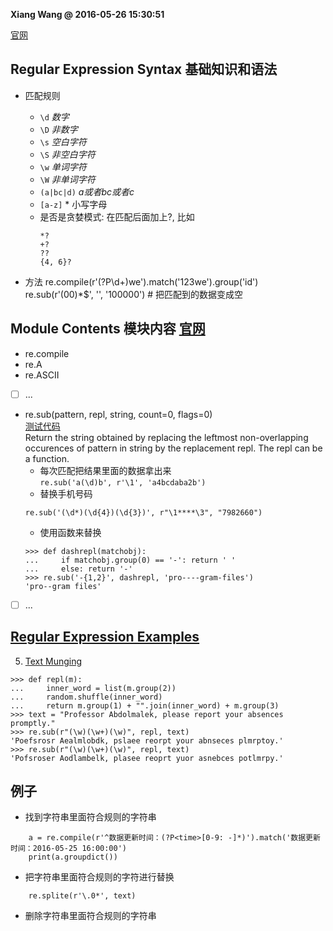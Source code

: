 **Xiang Wang @ 2016-05-26 15:30:51**

[官网](https://docs.python.org/3/library/re.html#module-re)

## Regular Expression Syntax 基础知识和语法
* 匹配规则
    * `\d`  *数字*
    * `\D`  *非数字*
    * `\s`  *空白字符*
    * `\S`  *非空白字符*
    * `\w`  *单词字符*
    * `\W`  *非单词字符*
    * `(a|bc|d)`  *a或者bc或者c*
    * `[a-z]` * 小写字母  
    * 是否是贪婪模式: 在匹配后面加上?, 比如
        ```
        *?
        +?
        ??
        {4, 6}?
        ```

* 方法
    re.compile(r'(?P<id>\d+)we').match('123we').group('id')
    re.sub(r'(00)*$', '', '100000')  # 把匹配到的数据变成空

## Module Contents 模块内容 [官网](https://docs.python.org/3/library/re.html#module-contents)
* re.compile
* re.A
* re.ASCII
* [ ] ...
* re.sub(pattern, repl, string, count=0, flags=0)  
[测试代码](library_reference/test_re.py)  
Return the string obtained by replacing the leftmost non-overlapping occurences of pattern in string by the replacement repl. The repl can be a function.
    * 每次匹配把结果里面的数据拿出来  
    `re.sub('a(\d)b', r'\1', 'a4bcdaba2b')`
    * 替换手机号码
    ```
    re.sub('(\d*)(\d{4})(\d{3})', r"\1****\3", "7982660")
    ```
    * 使用函数来替换
    ```
    >>> def dashrepl(matchobj):
    ...     if matchobj.group(0) == '-': return ' '
    ...     else: return '-'
    >>> re.sub('-{1,2}', dashrepl, 'pro----gram-files')
    'pro--gram files'
    ```
* [ ] ...

## [Regular Expression Examples](https://docs.python.org/3/library/re.html#regular-expression-examples)
5. [Text Munging](https://docs.python.org/3/library/re.html#text-munging)
```
>>> def repl(m):
...     inner_word = list(m.group(2))
...     random.shuffle(inner_word)
...     return m.group(1) + "".join(inner_word) + m.group(3)
>>> text = "Professor Abdolmalek, please report your absences promptly."
>>> re.sub(r"(\w)(\w+)(\w)", repl, text)
'Poefsrosr Aealmlobdk, pslaee reorpt your abnseces plmrptoy.'
>>> re.sub(r"(\w)(\w+)(\w)", repl, text)
'Pofsroser Aodlambelk, plasee reoprt yuor asnebces potlmrpy.'
```

## 例子
* 找到字符串里面符合规则的字符串
```
    a = re.compile(r'^数据更新时间：(?P<time>[0-9: -]*)').match('数据更新时间：2016-05-25 16:00:00')
    print(a.groupdict())
```

* 把字符串里面符合规则的字符进行替换
```
    re.splite(r'\.0*', text)
```


* 删除字符串里面符合规则的字符串
